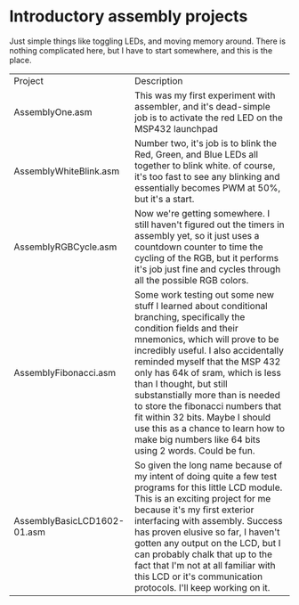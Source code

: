 # Introductory assembly projects

Just simple things like toggling LEDs, and moving memory around. There is nothing complicated here, but I have to start somewhere, and this is the place.

<table>
    <tr>
        <td>Project</td>
        <td>Description</td>
    </tr>
    <tr>
        <td>AssemblyOne.asm</td>
        <td>This was my first experiment with assembler, and it's dead-simple job is to activate the red LED on the MSP432 launchpad</td>
    </tr>
    <tr>
        <td>AssemblyWhiteBlink.asm</td>
        <td>Number two, it's job is to blink the Red, Green, and Blue LEDs all together to blink white. of course, it's too fast to see any blinking and essentially becomes PWM at 50%, but it's a start.</td>
    </tr>
    <tr>
        <td>AssemblyRGBCycle.asm</td>
        <td>Now we're getting somewhere. I still haven't figured out the timers in assembly yet, so it just uses a countdown counter to time the cycling of the RGB, but it performs it's job just fine and cycles through all the possible RGB colors.</td>
    </tr>
    <tr>
        <td>AssemblyFibonacci.asm</td>
        <td>Some work testing out some new stuff I learned about conditional branching, specifically the condition fields and their mnemonics, which will prove to be incredibly useful. I also accidentally reminded myself that the MSP 432 only has 64k of sram, which is less than I thought, but still substanstially more than is needed to store the fibonacci numbers that fit within 32 bits. Maybe I should use this as a chance to learn how to make big numbers like 64 bits using 2 words. Could be fun.</td>
    </tr>
    <tr>
        <td>AssemblyBasicLCD1602-01.asm</td>
        <td>So given the long name because of my intent of doing quite a few test programs for this little LCD module. This is an exciting project for me because it's my first exterior interfacing with assembly. Success has proven elusive so far, I haven't gotten any output on the LCD, but I can probably chalk that up to the fact that I'm not at all familiar with this LCD or it's communication protocols. I'll keep working on it.</td>
    </tr>
</table>